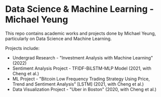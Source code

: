 # Data Science &amp; Machine Learning - Michael Yeung
This repo contains academic works and projects done by Michael Yeung, particularly on Data Science and Machine Learning.

Projects include:
- Undergrad Research - "Investment Analysis with Machine Learning" (2022)
- Sentiment Analysis Project - TFIDF-BiLSTM-MLP Model (2021, with Cheng et al.)
- ML Project - "Bitcoin Low Frequency Trading Strategy Using Price, Trend and Sentiment Analysis" [LSTM] (2021, with Cheng et al.)
- Data Visualization Project - "Uber in Boston" (2020, with Cheng et al.)
